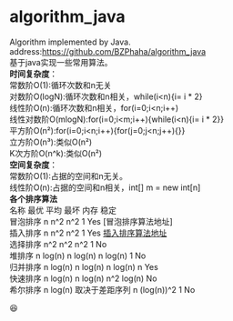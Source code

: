 # algorithm_java  
Algorithm implemented by Java.   
address:https://github.com/BZPhaha/algorithm_java  
基于java实现一些常用算法。  
**时间复杂度**：  
常数阶O(1):循环次数和n无关  
对数阶O(logN):循环次数和n相关，while(i<n){i= i * 2}   
线性阶O(n):循环次数和n相关，for(i=0;i<n;i++)  
线性对数阶O(mlogN):for(i=0;i<m;i++){while(i<n){i= i * 2}}  
平方阶O(n²):for(i=0;i<n;i++){for(j=0;j<n;j++){}}  
立方阶O(n³):类似O(n²)  
K次方阶O(n^k):类似O(n²)  
**空间复杂度**：  
常数阶O(1):占据的空间和n无关。  
线性阶O(n):占据的空间和n相关，int[] m = new int[n]  
**各个排序算法**  
名称	   最优	 平均 	最坏	 内存   稳定   
冒泡排序	n 	n^2 	n^2	1	Yes  [冒泡排序算法地址]    
插入排序	n	n^2	n^2	1	Yes  [插入排序算法地址]    
选择排序	n^2	n^2	n^2	1	No  
堆排序	n log(n)	n log(n)	n log(n)	1	No  
归并排序	n log(n)	n log(n)	n log(n)	n	Yes  
快速排序	n log(n)	n log(n)	n^2	log(n)	No  
希尔排序	n log(n)	取决于差距序列	n (log(n))^2	1	No    

:laughing:


[冒泡算法地址]: https://github.com/BZPhaha/algorithm_java/blob/main/src/com/bzp/algorithm/BubbleSort.java
[插入排序算法地址]: https://github.com/BZPhaha/algorithm_java/blob/main/src/com/bzp/algorithm/InsertSort.java